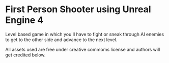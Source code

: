 # First Person Shooter using Unreal Engine 4

Level based game in which you'll have to fight or sneak through AI enemies to get to the other side and advance to the next level.

All assets used are free under creative commoms license and authors will get credited below.
